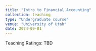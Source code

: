 ```yaml
---
title: "Intro to Financial Accounting"
collection: teaching
type: "Undergraduate course"
venue: "University of Utah"
date: 2024-09-01
---
```

Teaching Ratings: TBD

